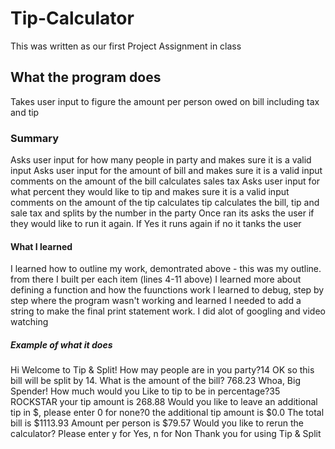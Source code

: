 # Tip-Calculator
This was written as our first Project Assignment in class

## What the program does
Takes user input to figure the amount per person owed on bill including tax and tip

### Summary
Asks user input for how many people in party and makes sure it is a valid input
Asks user input for the amount of bill and makes sure it is a valid input
comments on the amount of the bill
calculates sales tax
Asks user input for what percent they would like to tip and makes sure it is a valid input
comments on the amount of the tip 
calculates tip
calculates the bill, tip and sale tax and splits by the number in the party
Once ran its asks the user if they would like to run it again. If Yes it runs again if no it tanks the user

#### What I learned
I learned how to outline my work, demontrated above - this was my outline. from there I built per each item (lines 4-11 above)
I learned more about defining a function and how the fuunctions work
I learned to debug, step by step where the program wasn't working and learned I needed to add a string to make the final print statement work.
I did alot of googling and video watching

##### Example of what it does
Hi Welcome to Tip & Split!
How may people are in you party?14
OK so this bill will be split by 14.
What is the amount of the bill? 768.23
Whoa, Big Spender!
How much would you Like to tip to be in percentage?35
ROCKSTAR
your tip amount is 268.88
Would you like to leave an additional tip in $, please enter 0 for none?0
the additional tip amount is $0.0
The total bill is $1113.93
Amount per person is $79.57
Would you like to rerun the calculator? Please enter y for Yes, n for Non
Thank you for using Tip & Split